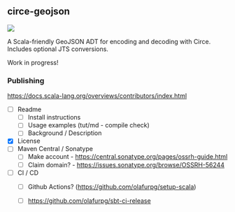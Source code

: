 ## circe-geojson

![](https://github.com/worace/circe-geojson/workflows/.github/workflows/ci.yml/badge.svg)

A Scala-friendly GeoJSON ADT for encoding and decoding with Circe. Includes optional JTS conversions.

Work in progress!

### Publishing

https://docs.scala-lang.org/overviews/contributors/index.html

* [ ] Readme
  * [ ] Install instructions
  * [ ] Usage examples (tut/md - compile check)
  * [ ] Background / Description
* [x] License
* [ ] Maven Central / Sonatype
  * [ ] Make account - https://central.sonatype.org/pages/ossrh-guide.html
  * [ ] Claim domain? - https://issues.sonatype.org/browse/OSSRH-56244
* [ ] CI / CD
  * [ ] Github Actions? (https://github.com/olafurpg/setup-scala)
  * [ ] https://github.com/olafurpg/sbt-ci-release

